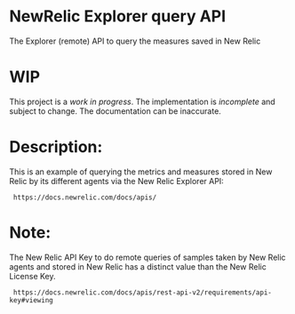 # NewRelic Explorer query API

The Explorer (remote) API to query the measures saved in New Relic

# WIP

This project is a *work in progress*. The implementation is *incomplete* and subject to change. The documentation can be inaccurate.

# Description:

This is an example of querying the metrics and measures stored
in New Relic by its different agents via the New Relic Explorer
API:

     https://docs.newrelic.com/docs/apis/

# Note:

The New Relic API Key to do remote queries of samples taken by New Relic
agents and stored in New Relic has a distinct value than the New Relic
License Key.

     https://docs.newrelic.com/docs/apis/rest-api-v2/requirements/api-key#viewing


